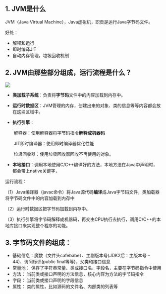

## 1. JVM是什么

JVM（Java Virtual Machine），Java虚拟机，职责是运行Java字节码文件。

好处：
- 解释和运行
- 即时编译JIT
- 自动内存管理，垃圾回收机制

##  2. JVM由那些部分组成，运行流程是什么？

![](https://cdn.jsdelivr.net/gh/sword4869/pic1@main/images/202406211035673.png)

- **类加载子系统**：负责将**字节码**文件中的内容加载到内存中。

- **运行时数据区**：JVM管理的内存，创建出来的对象、类的信息等等内容都会放在这块区域中。

- **执行引擎**：

  ​	解释器：使用解释器将字节码指令**解释成机器码**

  ​	JIT即时编译器：使用即时编译器优化性能

  ​	垃圾回收器：使用垃圾回收器回收不再使用的对象。

- **本地接口**：调用本地使用C/C++编译好的方法，本地方法在Java中声明时，都会带上native关键字，

运行流程：

（1）Java编译器（javac命令）将Java源代码**编译**成Java字节码文件，类加载器将字节码文件中的内容加载到内存中

（2）运行时数据区把字节码加载到内存中。

（3）执行引擎将字节码解释成机器码，再交由CPU执行去执行，调用C/C++的本地库接口来实现整个程序的功能。

## 3. 字节码文件的组成：
- 基础信息：魔数（文件头cafebabe）、主副版本号(JDK2后：主版本号 – 44)、访问标识(public final等等)、父类和接口信息
- 常量池： 保存了字符串常量、类或接口名、字段名，主要在字节码指令中使用
- 方法： 当前类或接口声明的方法信息，核心内容为方法的字节码指令
- 字段： 当前类或接口声明的字段信息
- 属性： 类的属性，比如源码的文件名、内部类的列表等


